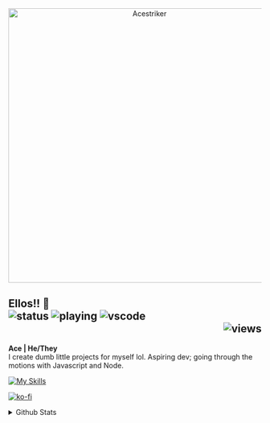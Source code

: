 <div align="center">
    <a href="https://acestriker.carrd.co/"><img src="https://cdn.discordapp.com/attachments/1008733713217101996/1008734024069562378/Acestriker.png?size=4096" width="546" alt="Acestriker" /></a>
</div>

## Ellos!! 🦊 <div align="left">![status](https://nocache.advaith.workers.dev?url=https://img.shields.io/endpoint?url=https://dev.discordprofiles.me/api/badge/status/632029144196186122?simple=true) ![playing](https://nocache.advaith.workers.dev?url=https://img.shields.io/endpoint?url=https://dev.discordprofiles.me/api/badge/playing/632029144196186122) ![vscode](https://nocache.advaith.workers.dev?url=https://img.shields.io/endpoint?url=https://dev.discordprofiles.me/api/badge/vscode/632029144196186122)<div align="right">![views](https://komarev.com/ghpvc/?username=acestriker&color=green)</div>

**Ace | He/They**  
I create dumb little projects for myself lol. Aspiring dev; going through the motions with Javascript and Node.

[![My Skills](https://skillicons.dev/icons?i=typescript,js,nodejs,html,css)](https://skillicons.dev)

[![ko-fi](https://ko-fi.com/img/githubbutton_sm.svg)](https://ko-fi.com/L3L3BEWB4)

<details>
  <summary>Github Stats</summary>
  
  <a href="#">![Github stats](https://github-readme-stats.vercel.app/api?username=acestriker&bg_color=45,fdbeff,adf3fd&title_color=b35dbc&text_color=353535&icon_color=8c4594&border_radius=15&show_icons=true&count_private=true&hide_border=true&line_height=20)</a>
  </details>
